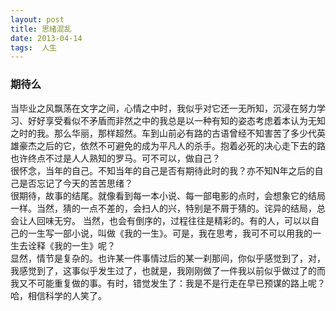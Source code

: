 ```yaml
---
layout: post  
title: 思绪混乱  
date: 2013-04-14  
tags:  人生
---
```

### 期待么
当毕业之风飘荡在文字之间，心情之中时，我似乎对它还一无所知，沉浸在努力学习、好好享受看似不矛盾而非然之中的我总是以一种有知的姿态考虑着本认为无知之时的我。那么华丽，那样超然。车到山前必有路的古语曾经不知害苦了多少代英雄豪杰之后的它，依然不可避免的成为平凡人的杀手。抱着必死的决心走下去的路也许终点不过是人人熟知的罗马。可不可以，做自己？  
很怀念，当年的自己。不知当年的自己是否有期待此时的我？亦不知N年之后的自己是否忘记了今天的苦苦思绪？  
很期待，故事的结尾。就像看到每一本小说、每一部电影的点时，会想象它的结局一样。当然，猜的一点不差的，会扫人的兴，特别是不屑于猜的。诧异的结局，总会让人回味无穷。  当然，也会有倒序的，过程往往是精彩的。有的人，可以以自己的一生写一部小说，叫做《我的一生》。可是，我在思考，我可不可以用我的一生去诠释《我的一生》呢？  
显然，情节是复杂的。也许某一件事情过后的某一刹那间，你似乎感觉到了，对，我感觉到了，这事似乎发生过了，也就是，我刚刚做了一件我以前似乎做过了的而我又不可能重复做的事。有时，错觉发生了：我是不是行走在早已预谋的路上呢？   
哈，相信科学的人笑了。 